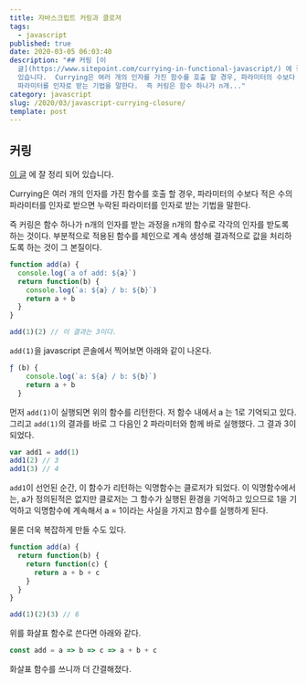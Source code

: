 ```yaml
---
title: 자바스크립트 커링과 클로져
tags:
  - javascript
published: true
date: 2020-03-05 06:03:40
description: "## 커링 [이
  글](https://www.sitepoint.com/currying-in-functional-javascript/) 에 잘 정리 되어
  있습니다.  Currying은 여러 개의 인자를 가진 함수를 호출 할 경우, 파라미터의 수보다 적은 수의 파라미터를 인자로 받으면 누락된
  파라미터를 인자로 받는 기법을 말한다.  즉 커링은 함수 하나가 n개..."
category: javascript
slug: /2020/03/javascript-currying-closure/
template: post
---
```

## 커링

[이 글](https://www.sitepoint.com/currying-in-functional-javascript/) 에 잘 정리 되어 있습니다.

Currying은 여러 개의 인자를 가진 함수를 호출 할 경우, 파라미터의 수보다 적은 수의 파라미터를 인자로 받으면 누락된 파라미터를 인자로 받는 기법을 말한다.

즉 커링은 함수 하나가 n개의 인자를 받는 과정을 n개의 함수로 각각의 인자를 받도록 하는 것이다. 부분적으로 적용된 함수를 체인으로 계속 생성해 결과적으로 값을 처리하도록 하는 것이 그 본질이다.

```javascript
function add(a) {
  console.log(`a of add: ${a}`)
  return function(b) {
    console.log(`a: ${a} / b: ${b}`)
    return a + b
  }
}

add(1)(2) // 이 결과는 3이다.
```

`add(1)`을 javascript 콘솔에서 찍어보면 아래와 같이 나온다.

```javascript
ƒ (b) {
    console.log(`a: ${a} / b: ${b}`)
    return a + b
  }
```

먼저 `add(1)`이 실행되면 위의 함수를 리턴한다. 저 함수 내에서 a 는 1로 기억되고 있다. 그리고 `add(1)`의 결과를 바로 그 다음인 2 파라미터와 함께 바로 실행했다. 그 결과 3이 되었다.

```javascript
var add1 = add(1)
add1(2) // 3
add1(3) // 4
```

`add1`이 선언된 순간, 이 함수가 리턴하는 익명함수는 클로저가 되었다. 이 익명함수에서는, a가 정의된적은 없지만 클로저는 그 함수가 실행된 환경을 기억하고 있으므로 1을 기억하고 익명함수에 계속해서 a = 1이라는 사실을 가지고 함수를 실행하게 된다.

물론 더욱 복잡하게 만들 수도 있다.

```javascript
function add(a) {
  return function(b) {
    return function(c) {
      return a + b + c
    }
  }
}

add(1)(2)(3) // 6
```

위를 화살표 함수로 쓴다면 아래와 같다.

```javascript
const add = a => b => c => a + b + c
```

화살표 함수를 쓰니까 더 간결해졌다.
